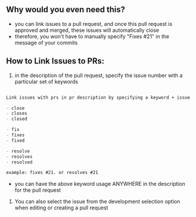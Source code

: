 
## Why would you even need this?
- you can link issues to a pull request, and once this pull request is approved and merged, these issues will automatically close
- therefore, you won't have to manually specify "Fixes #21" in the message of your commits

## How to Link Issues to PRs:
1. in the description of the pull request, specify the issue number with a particular set of keywords
```md

Link issues with prs in pr description by specifying a keyword + issue #

- close
- closes
- closed

- fix
- fixes
- fixed

- resolve
- resolves
- resolved

example: fixes #21. or resolves #21
```
- you can have the above keyword usage ANYWHERE in the description for the pull request

1. You can also select the issue from the development selection option when editing or creating a pull request